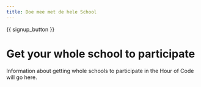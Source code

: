 ```yaml
---
title: Doe mee met de hele School
---
```


{{ signup_button }}

# Get your whole school to participate

Information about getting whole schools to participate in the Hour of Code will go here.